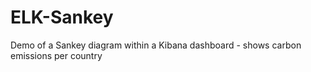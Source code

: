 # ELK-Sankey
Demo of a Sankey diagram within a Kibana dashboard - shows carbon emissions per country 
